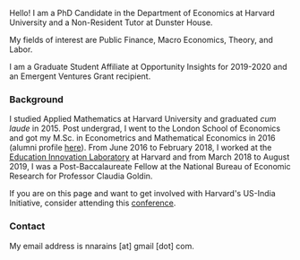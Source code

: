 Hello! I am a PhD Candidate in the Department of Economics at Harvard University and a Non-Resident Tutor at Dunster House. 

My fields of interest are Public Finance, Macro Economics, Theory, and Labor. 

I am a Graduate Student Affiliate at Opportunity Insights for 2019-2020 and an Emergent Ventures Grant recipient.


### Background

I studied Applied Mathematics at Harvard University and graduated _cum laude_ in 2015. Post undergrad, I went to the London School of Economics and got my M.Sc. in Econometrics and Mathematical Economics in 2016 (alumni profile [here](http://www.lse.ac.uk/economics/study/taught-masters/msc-alumni-profiles)). From June 2016 to February 2018, I worked at the [Education Innovation Laboratory](https://edlabs.harvard.edu/) at Harvard and from March 2018 to August 2019, I was a Post-Baccalaureate Fellow at the National Bureau of Economic Research for Professor Claudia Goldin.

If you are on this page and want to get involved with Harvard's US-India Initiative, consider attending this [conference](https://huii.in/).

### Contact

My email address is nnarains [at] gmail [dot] com.
